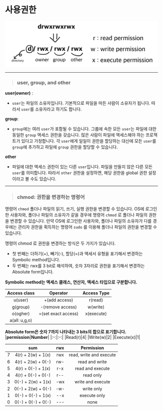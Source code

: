 # 사용권한
<img src="./img/drwx.png"></img>
***
> ### user, group, and other
**user(owner)** : 
* `user`는 파일의 소유자입니다. 기본적으로 파일을 마든 사람이 소유자가 됩니다. 따라서 `user`를 소유자라고 하기도 합니다.

**group**:
* `group`에는 여러 `user`가 포함될 수 있습니다. 그룹에 속한 모든 `user`는 파일에 대한 동일한 `group` 액세스 권한을 갖습니다. 많은 사람이 파일에 액세스해야 하는 프로젝트가 있다고 가정합니다. 각 `user`에게 일일이 권한을 할당하는 대신에 모든 `user`를 `group`에 추가하고 파일에 `group` 권한을 할당할 수 있습니다. 

**other**
* 파일에 대한 액세스 권한이 있는 다른 `user`입니다. 파일을 만들지 않은 다른 모든 `user`를 의미합니다. 따라서 `other` 권한을 설정하면, 해당 권한을 global 권한 설정이라고 볼 수도 있습니다.
***
> ### chmod: 권한을 변경하는 명령어
명령어 `chmod` 폴더나 파일의 읽기, 쓰기, 실행 권한을 변경할 수 있습니다. OS에 로그인한 사용자와, 폴더나 파일의 소유자가 같을 경우에 명령어 `chmod` 로 폴더나 파일의 권한을 변경할 수 있습니다. 만약 OS에 로그인한 사용자와, 폴더나 파일의 소유자가 다를 경우에는 관리자 권한을 획득하는 명령어 `sudo` 를 이용해 폴더나 파일의 권한을 변경할 수 있습니다.

명령어 chmod 로 권한을 변경하는 방식은 두 가지가 있습니다.
* 첫 번째는 더하기(+), 빼기(-), 할당(=)과 액세서 유형을 표기해서 변경하는 Symbolic method입니다.
* 두 번째는 rwx를 3 bit로 해석하여, 숫자 3자리로 권한을 표기해서 변경하는 Absolute form입니다.

**Symbolic method는 액세스 클래스, 연산자, 액세스 타입으로 구분합니다.**

|**Access class**|**Operator**|**Access Type**|
|:-:|:--:|:-:|
|u(user)|+(add access)|r(read)|
|g(group)|-(remove access)|w(write)|
|o(ogher)|=(set exact access)|x(execute)|
|a(all: u,g,o)|||

**Absolute form은 숫자 7까지 나타내는 3 bits의 합으로 표기합니다.**
|**permission**|**Number**|
|:-:|:-:|
|Read(r)|4|
|Write(w)|2|
|Execute(x)|1|

||**sum**|**rwx**|**Permission**|
|:-:|:-:|:-:|:-:|
|7|4(r) + 2(w) + 1(x)|rwx|read, write and execute|
|6|4(r) + 2(w) + 0(-)|rw-|read and write|
|5|4(r) + 0(-) + 1(x)|r-x|read and execute|
|4|4(r) + 0(-) + 0(-)|r--|read only|
|3|0(-) + 2(w) + 1(x)|-wx|write and execute|
|2|0(-) + 2(w) + 0(-)|-w-|write only|
|1|0(-) + 0(-) + 1(x)|--x|execute only|
|0|0(-) + 0(-) + 0(-)|---|none|